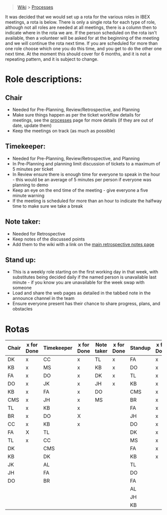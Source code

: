 > [Wiki](Home) > [Processes](Processes)

It was decided that we would set up a rota for the various roles in IBEX meetings, a rota is below. There is only a single rota for each type of role, although not all roles are needed at all meetings, there is a column then to indicate where in the rota we are. If the person scheduled on the rota isn't available, then a volunteer will be asked for at the beginning of the meeting and we will continue the rota next time. If you are scheduled for more than one role choose which one you do this time, and you get to do the other one next time. At the moment this should cover for 6 months, and it is not a repeating pattern, and it is subject to change.

# Role descriptions:
## Chair 
* Needed for Pre-Planning, Review/Retrospective, and Planning
* Make sure things happen as per the ticket workflow details for meetings, see the [processes](Processes) page for more details (if they are out of date, update them)
* Keep the meetings on track (as much as possible)

## Timekeeper:
* Needed for Pre-Planning, Review/Retrospective, and Planning
* In Pre-Planning and planning limit discussion of tickets to a maximum of 5 minutes per ticket
* In Review ensure there is enough time for everyone to speak in the hour - this would be an average of 5 minutes per person if everyone was planning to demo
* Keep an eye on the end time of the meeting - give everyone a five minute warning
* If the meeting is scheduled for more than an hour to indicate the halfway time to make sure we take a break

## Note taker:
* Needed for Retrospective
* Keep notes of the discussed points
* Add them to the wiki with a link on the [main retrospective notes page](Retrospective-Notes)

## Stand up:
* This is a weekly role starting on the first working day in that week, with substitutes being decided daily if the named person is unavailable last minute - if you know you are unavailable for the week swap with someone
* Load and share the web pages as detailed in the tabbed note in the announce channel in the team
* Ensure everyone present has their chance to share progress, plans, and obstacles

# Rotas

| Chair | x for Done | Timekeeper | x for Done | Note taker | x for Done |Standup | x for Done |
| --- | --- | --- | --- | --- | --- |--- | --- |
| DK | x | CC | x | TL | x |FA | x |
| KB | x | MS | x | KB | x |DO | x |
| FA | x | DO | x | DK | x |TL | x |
| DO | x  | JK | x | JH | x  |KB | x |
| KB | x | FA | x | DO |  |CMS | x |
| CMS | x | JH | x | MS |  |BR | x |
| TL | x | KB | x  |  |  |FA | x |
| BR | x | DO | X |  |  |JH | x |
| CC | x  | KB | x |  |  |DO | x |
| FA | X  | TL |  |  |  |DK | x |
| TL | x | CC |  |  |  |MS | x |
| DK |  | CMS |  |  |  |FA | x |
| KB |  | DK |  |  |  |KB | x |
| JK |  | AL |  |  |  |TL |  |
| JH |  | FA |  |  |  |DO |  |
| DO |  | BR |  |  |  |FA |  |
|  |  |  |  |  |  |AL |  |
|  |  |  |  |  |  |JH |  |
|  |  |  |  |  |  |KB |  |
